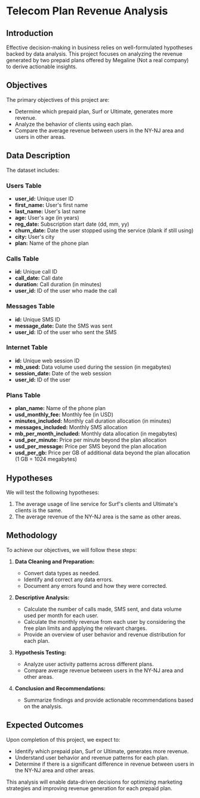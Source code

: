 # Telecom Plan Revenue Analysis

## Introduction

Effective decision-making in business relies on well-formulated hypotheses backed by data analysis. This project focuses on analyzing the revenue generated by two prepaid plans offered by Megaline (Not a real company) to derive actionable insights.

## Objectives

The primary objectives of this project are:

- Determine which prepaid plan, Surf or Ultimate, generates more revenue.
- Analyze the behavior of clients using each plan.
- Compare the average revenue between users in the NY-NJ area and users in other areas.

## Data Description

The dataset includes:

### Users Table
- **user_id:** Unique user ID
- **first_name:** User's first name
- **last_name:** User's last name
- **age:** User's age (in years)
- **reg_date:** Subscription start date (dd, mm, yy)
- **churn_date:** Date the user stopped using the service (blank if still using)
- **city:** User's city
- **plan:** Name of the phone plan

### Calls Table
- **id:** Unique call ID
- **call_date:** Call date
- **duration:** Call duration (in minutes)
- **user_id:** ID of the user who made the call

### Messages Table
- **id:** Unique SMS ID
- **message_date:** Date the SMS was sent
- **user_id:** ID of the user who sent the SMS

### Internet Table
- **id:** Unique web session ID
- **mb_used:** Data volume used during the session (in megabytes)
- **session_date:** Date of the web session
- **user_id:** ID of the user

### Plans Table
- **plan_name:** Name of the phone plan
- **usd_monthly_fee:** Monthly fee (in USD)
- **minutes_included:** Monthly call duration allocation (in minutes)
- **messages_included:** Monthly SMS allocation
- **mb_per_month_included:** Monthly data allocation (in megabytes)
- **usd_per_minute:** Price per minute beyond the plan allocation
- **usd_per_message:** Price per SMS beyond the plan allocation
- **usd_per_gb:** Price per GB of additional data beyond the plan allocation (1 GB = 1024 megabytes)

## Hypotheses

We will test the following hypotheses:

1. The average usage of line service for Surf's clients and Ultimate's clients is the same.
2. The average revenue of the NY-NJ area is the same as other areas.

## Methodology

To achieve our objectives, we will follow these steps:

1. **Data Cleaning and Preparation:**
   - Convert data types as needed.
   - Identify and correct any data errors.
   - Document any errors found and how they were corrected.
   
2. **Descriptive Analysis:**
   - Calculate the number of calls made, SMS sent, and data volume used per month for each user.
   - Calculate the monthly revenue from each user by considering the free plan limits and applying the relevant charges.
   - Provide an overview of user behavior and revenue distribution for each plan.

3. **Hypothesis Testing:**
   - Analyze user activity patterns across different plans.
   - Compare average revenue between users in the NY-NJ area and other areas.

4. **Conclusion and Recommendations:**
   - Summarize findings and provide actionable recommendations based on the analysis.

## Expected Outcomes

Upon completion of this project, we expect to:

- Identify which prepaid plan, Surf or Ultimate, generates more revenue.
- Understand user behavior and revenue patterns for each plan.
- Determine if there is a significant difference in revenue between users in the NY-NJ area and other areas.

This analysis will enable data-driven decisions for optimizing marketing strategies and improving revenue generation for each prepaid plan.
